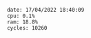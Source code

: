 

                date: 17/04/2022 18:40:09
                cpu: 0.1%
                ram: 18.8%
                cycles: 10260

                         